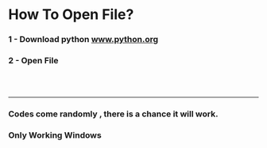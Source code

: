<h1>How To Open File?</h1>
<h3>1 - Download python <a href="https://www.python.org">www.python.org</a></h3>
<h3>2 - Open File </h3>
<br>
<br>
<hr>
<h3>Codes come randomly , there is a chance it will work.</h3>
<h3>Only Working Windows</h3>
